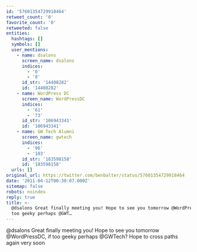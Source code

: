 ```yaml
---
id: '57601354729918464'
retweet_count: '0'
favorite_count: '0'
retweeted: false
entities:
  hashtags: []
  symbols: []
  user_mentions:
    - name: dsalons
      screen_name: dsalons
      indices:
        - '0'
        - '8'
      id_str: '14408282'
      id: '14408282'
    - name: WordPress DC
      screen_name: WordPressDC
      indices:
        - '61'
        - '73'
      id_str: '106943341'
      id: '106943341'
    - name: GW Tech Alumni
      screen_name: gwtech
      indices:
        - '96'
        - '103'
      id_str: '183598158'
      id: '183598158'
  urls: []
original_url: https://twitter.com/benbalter/status/57601354729918464
date: '2011-04-12T00:30:07.000Z'
sitemap: false
robots: noindex
reply: true
title: >-
  @dsalons Great finally meeting you! Hope to see you tomorrow @WordPressDC, if
  too geeky perhaps @GWT…
---
```


@dsalons Great finally meeting you! Hope to see you tomorrow @WordPressDC, if too geeky perhaps @GWTech? Hope to cross paths again very soon